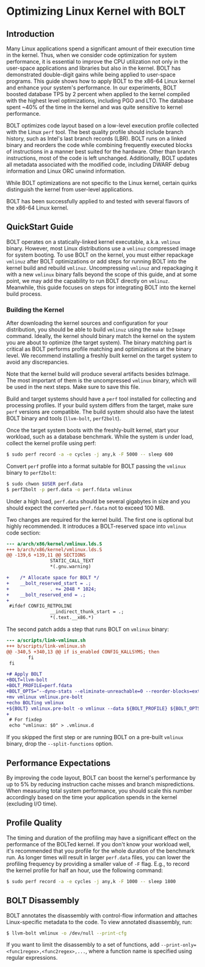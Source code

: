 # Optimizing Linux Kernel with BOLT


## Introduction

Many Linux applications spend a significant amount of their execution time in the kernel. Thus, when we consider code optimization for system performance, it is essential to improve the CPU utilization not only in the user-space applications and libraries but also in the kernel. BOLT has demonstrated double-digit gains while being applied to user-space programs. This guide shows how to apply BOLT to the x86-64 Linux kernel and enhance your system's performance. In our experiments, BOLT boosted database TPS by 2 percent when applied to the kernel compiled with the highest level optimizations, including PGO and LTO. The database spent ~40% of the time in the kernel and was quite sensitive to kernel performance.

BOLT optimizes code layout based on a low-level execution profile collected with the Linux `perf` tool. The best quality profile should include branch history, such as Intel's last branch records (LBR). BOLT runs on a linked binary and reorders the code while combining frequently executed blocks of instructions in a manner best suited for the hardware. Other than branch instructions, most of the code is left unchanged. Additionally, BOLT updates all metadata associated with the modified code, including DWARF debug information and Linux ORC unwind information.

While BOLT optimizations are not specific to the Linux kernel, certain quirks distinguish the kernel from user-level applications.

BOLT has been successfully applied to and tested with several flavors of the x86-64 Linux kernel.


## QuickStart Guide

BOLT operates on a statically-linked kernel executable, a.k.a. `vmlinux` binary. However, most Linux distributions use a `vmlinuz` compressed image for system booting. To use BOLT on the kernel, you must either repackage `vmlinuz` after BOLT optimizations or add steps for running BOLT into the kernel build and rebuild `vmlinuz`. Uncompressing `vmlinuz` and repackaging it with a new `vmlinux` binary falls beyond the scope of this guide, and at some point, we may add the capability to run BOLT directly on `vmlinuz`. Meanwhile, this guide focuses on steps for integrating BOLT into the kernel build process.


### Building the Kernel

After downloading the kernel sources and configuration for your distribution, you should be able to build `vmlinuz` using the `make bzImage` command. Ideally, the kernel should binary match the kernel on the system you are about to optimize (the target system). The binary matching part is critical as BOLT performs profile matching and optimizations at the binary level. We recommend installing a freshly built kernel on the target system to avoid any discrepancies.

Note that the kernel build will produce several artifacts besides bzImage. The most important of them is the uncompressed `vmlinux` binary, which will be used in the next steps. Make sure to save this file.

Build and target systems should have a `perf` tool installed for collecting and processing profiles. If your build system differs from the target, make sure `perf` versions are compatible. The build system should also have the latest BOLT binary and tools (`llvm-bolt`, `perf2bolt`).

Once the target system boots with the freshly-built kernel, start your workload, such as a database benchmark. While the system is under load, collect the kernel profile using perf:


```bash
$ sudo perf record -a -e cycles -j any,k -F 5000 -- sleep 600
```


Convert `perf` profile into a format suitable for BOLT passing the `vmlinux` binary to `perf2bolt`:


```bash
$ sudo chwon $USER perf.data
$ perf2bolt -p perf.data -o perf.fdata vmlinux
```


Under a high load, `perf.data` should be several gigabytes in size and you should expect the converted `perf.fdata` not to exceed 100 MB.

Two changes are required for the kernel build. The first one is optional but highly recommended. It introduces a BOLT-reserved space into `vmlinux` code section:


```diff
--- a/arch/x86/kernel/vmlinux.lds.S
+++ b/arch/x86/kernel/vmlinux.lds.S
@@ -139,6 +139,11 @@ SECTIONS
                STATIC_CALL_TEXT
                *(.gnu.warning)

+    /* Allocate space for BOLT */
+    __bolt_reserved_start = .;
+               . += 2048 * 1024;
+    __bolt_reserved_end = .;
+
 #ifdef CONFIG_RETPOLINE
                __indirect_thunk_start = .;
                *(.text.__x86.*)
```


The second patch adds a step that runs BOLT on `vmlinux` binary:


```diff
--- a/scripts/link-vmlinux.sh
+++ b/scripts/link-vmlinux.sh
@@ -340,5 +340,13 @@ if is_enabled CONFIG_KALLSYMS; then
        fi
 fi

+# Apply BOLT
+BOLT=llvm-bolt
+BOLT_PROFILE=perf.fdata
+BOLT_OPTS="--dyno-stats --eliminate-unreachable=0 --reorder-blocks=ext-tsp --simplify-conditional-tail-calls=0 --skip-funcs=__entry_text_start,irq_entries_start --split-functions"
+mv vmlinux vmlinux.pre-bolt
+echo BOLTing vmlinux
+${BOLT} vmlinux.pre-bolt -o vmlinux --data ${BOLT_PROFILE} ${BOLT_OPTS}
+
 # For fixdep
 echo "vmlinux: $0" > .vmlinux.d
```


If you skipped the first step or are running BOLT on a pre-built `vmlinux` binary, drop the `--split-functions` option.


## Performance Expectations

By improving the code layout, BOLT can boost the kernel's performance by up to 5% by reducing instruction cache misses and branch mispredictions. When measuring total system performance, you should scale this number accordingly based on the time your application spends in the kernel (excluding I/O time).


## Profile Quality

The timing and duration of the profiling may have a significant effect on the performance of the BOLTed kernel. If you don't know your workload well, it's recommended that you profile for the whole duration of the benchmark run. As longer times will result in larger `perf.data` files, you can lower the profiling frequency by providing a smaller value of `-F` flag. E.g., to record the kernel profile for half an hour, use the following command:


```bash
$ sudo perf record -a -e cycles -j any,k -F 1000 -- sleep 1800
```



## BOLT Disassembly

BOLT annotates the disassembly with control-flow information and attaches Linux-specific metadata to the code. To view annotated disassembly, run:


```bash
$ llvm-bolt vmlinux -o /dev/null --print-cfg
```


If you want to limit the disassembly to a set of functions, add `--print-only=<func1regex>,<func2regex>,...`, where a function name is specified using regular expressions.
